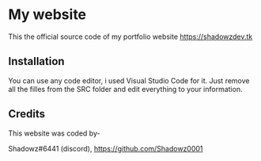 # My website
This the official source code of my portfolio website https://shadowzdev.tk 

## Installation
You can use any code editor, i used Visual Studio Code for it. Just remove all the filles from the SRC folder and edit everything to your information.

## Credits
This website was coded by-

Shadowz#6441 (discord), https://github.com/Shadowz0001
